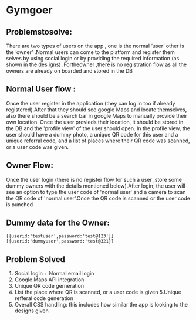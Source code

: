 # Gymgoer
## Problemstosolve:
There are two types of users on the app , one is the normal 
‘user’ other is the ‘owner’ .Normal users can come to the 
platform and register them selves by using social login or
by providing the required information (as shown in the des
igns) .Fortheowner ,there is no registration flow as all 
the owners are already on boarded and stored in the DB

## Normal User flow : 
Once the user register in the application (they can log in
too if already registered).After that they should see google
Maps and locate themselves, also there should be a search bar
in google Maps to manually provide their own location. Once 
the user provieds their location, it should be stored in the
DB and the 'profile view' of the user should open. In the 
profile view, the user should have a dummy photo, a unique 
QR code for this user and a unique referral code, and a list
of places where their QR code was scanned,  or a user code was given.

## Owner Flow:
Once the user login (there is no register flow for such a user
,store some dummy owners  with the details mentioned below).After 
login, the user will see an option to type the user code of 'normal
user' and a camera to scan the QR code of 'normal user'.Once the
QR code is scanned or the user code is punched

## Dummy data for the Owner:
`[{userid:'testuser',password:'test@123'}]
[{userid:'dummyuser',password:'test@321}]`

## Problem Solved
1. Social login + Normal email login
2. Google Maps API integration 
3. Unique QR code gerneration 
4. List the place where QR is scanned, or a user code is given 
5.Unique refferal code generation 
6. Overall CSS handling: this includes how similar the app is 
   looking to the designs given
